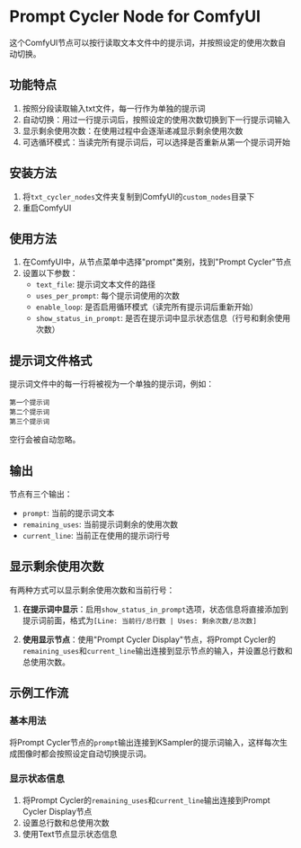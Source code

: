 # Prompt Cycler Node for ComfyUI

这个ComfyUI节点可以按行读取文本文件中的提示词，并按照设定的使用次数自动切换。

## 功能特点

1. 按照分段读取输入txt文件，每一行作为单独的提示词
2. 自动切换：用过一行提示词后，按照设定的使用次数切换到下一行提示词输入
3. 显示剩余使用次数：在使用过程中会逐渐递减显示剩余使用次数
4. 可选循环模式：当读完所有提示词后，可以选择是否重新从第一个提示词开始

## 安装方法

1. 将`txt_cycler_nodes`文件夹复制到ComfyUI的`custom_nodes`目录下
2. 重启ComfyUI

## 使用方法

1. 在ComfyUI中，从节点菜单中选择"prompt"类别，找到"Prompt Cycler"节点
2. 设置以下参数：
   - `text_file`: 提示词文本文件的路径
   - `uses_per_prompt`: 每个提示词使用的次数
   - `enable_loop`: 是否启用循环模式（读完所有提示词后重新开始）
   - `show_status_in_prompt`: 是否在提示词中显示状态信息（行号和剩余使用次数）

## 提示词文件格式

提示词文件中的每一行将被视为一个单独的提示词，例如：

```
第一个提示词
第二个提示词
第三个提示词
```

空行会被自动忽略。

## 输出

节点有三个输出：
- `prompt`: 当前的提示词文本
- `remaining_uses`: 当前提示词剩余的使用次数
- `current_line`: 当前正在使用的提示词行号

## 显示剩余使用次数

有两种方式可以显示剩余使用次数和当前行号：

1. **在提示词中显示**：启用`show_status_in_prompt`选项，状态信息将直接添加到提示词前面，格式为`[Line: 当前行/总行数 | Uses: 剩余次数/总次数]`

2. **使用显示节点**：使用"Prompt Cycler Display"节点，将Prompt Cycler的`remaining_uses`和`current_line`输出连接到显示节点的输入，并设置总行数和总使用次数。

## 示例工作流

### 基本用法
将Prompt Cycler节点的`prompt`输出连接到KSampler的提示词输入，这样每次生成图像时都会按照设定自动切换提示词。

### 显示状态信息
1. 将Prompt Cycler的`remaining_uses`和`current_line`输出连接到Prompt Cycler Display节点
2. 设置总行数和总使用次数
3. 使用Text节点显示状态信息 